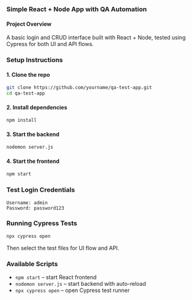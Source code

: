 ### Simple React + Node App with QA Automation

#### Project Overview
A basic login and CRUD interface built with React + Node, tested using Cypress for both UI and API flows.

### Setup Instructions

#### 1. Clone the repo
```bash
git clone https://github.com/yourname/qa-test-app.git
cd qa-test-app
```

#### 2. Install dependencies
```bash
npm install
```

#### 3. Start the backend
```bash
nodemon server.js
```

#### 4. Start the frontend
```bash
npm start
```

### Test Login Credentials
```
Username: admin
Password: password123
```

### Running Cypress Tests
```bash
npx cypress open
```

Then select the test files for UI flow and API.

### Available Scripts
- `npm start` – start React frontend
- `nodemon server.js` – start backend with auto-reload
- `npx cypress open` – open Cypress test runner
